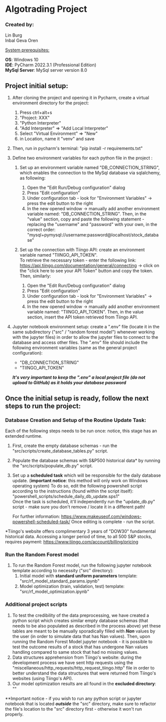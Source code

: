 # Algotrading Project
### Created by:
Lin Burg<br/>
Inbal Geva Oren

<u> System prerequisites: </u>

**OS**: Windows 10<br/>
**IDE**: PyCharm 2022.3.1 (Professional Edition)<br/>
**MySql Server**: MySql server version 8.0

## Project initial setup:

1. After cloning the project and opening it in Pycharm, create a virtual environment directory for the project:
   1. Press ctrl+alt+s
   2. "Project: XXX"
   3. "Python Interpreter"
   4. "Add Interpreter" => "Add Local Interpreter"
   5. Select "Virtual Environment" => "New"
   6. in Location, name it "venv" and save
   

2. Then, run in pycharm's terminal: "pip install -r requirements.txt"


3. Define two environment variables for each python file in the project : 

   1. Set up an environment variable named "DB_CONNECTION_STRING", which enables the connection 
      to the MySql database via sqlalchemy, as following:

      1. Open the "Edit Run/Debug configuration" dialog
      2. Press "Edit configuration"
      3. Under configuration tab - look for "Environment Variables" ->
         press the edit button to the right
      4. In the new opened window -> manually add another environment variable named: "DB_CONNECTION_STRING".
         Then, in the "value" section, copy and paste the following statement - replacing the "username" and
         "password" with your own, in the correct order:
         "mysql+pymysql://username:password@localhost/stock_database"

   2. Set up the connection with Tiingo API: create an environment variable named "TIINGO_API_TOKEN".<br/>
      To retrieve the necessary token - enter the following link: 
      https://api.tiingo.com/documentation/general/connecting -> click on the
      "click here to see your API Token" button and copy the token. Then, similarly: 
   
      1. Open the "Edit Run/Debug configuration" dialog
      2. Press "Edit configuration"
      3. Under configuration tab - look for "Environment Variables" ->
         press the edit button to the right
      4. In the new opened window -> manually add another environment variable named: "TIINGO_API_TOKEN".
         Then, in the value section, insert the API token retrieved from Tiingo API.


4. Jupyter notebook environment setup: create a ".env" file (locate it in the same subdirectory ("src" / "random forest model") whenever working with the jupyter files) in order to allow the jupyter files to connect to the database and access other files.
   The ".env" file should include the following environment variables (same as the general project configuration): 
   - "DB_CONNECTION_STRING"
   - "TIINGO_API_TOKEN"
   

   ***It's very important to keep the ".env" a local project file (do not upload to GitHub) as it holds your database password***


## Once the initial setup is ready, follow the next steps to run the project:

### Database Creation and Setup of the Routine Update Task:
   Each of the following steps needs to be run once: notice, this stage has an extended runtime.
1. First, create the empty database schemas - run the "src/scripts/create_database_tables.py" script.
2. Populate the database schemas with S&P500 historical data* by running the "src/scripts/populate_db.py" script.
3. Set up a **scheduled task** which will be responsible for the daily database update.
   (**important notice**: this method will only work on Windows operating system)
   To do so, edit the following powershell script according to the instructions (found within the script itself):
   "powershell_scripts/schedule_daily_db_update.sps1" <br/>
   Once the task is scheduled, it'll independently run the "update_db.py" script - make sure you don't remove / locate it in a different path! 

   
   For further information: https://www.makeuseof.com/windows-powershell-scheduled-task/
   Once editing is complete - run the script.

*Tiingo's website offers complimentary 3 years of "DOW30" fundamental historical data. Accessing a longer period of time, to all 500 S&P stocks, requires payment:
https://www.tiingo.com/account/billing/pricing

### Run the Random Forest model

1. To run the Random Forest model, run the following jupyter notebook template according to necessity ("src" directory): 
   1. Initial model with **standard uniform parameters** template: "src/rf_model_standard_params.ipynb"
   2. Model optimization (train, validation, test) template: "src/rf_model_optimization.ipynb"


### Additional project scripts

1. To test the credibility of the data preprocessing, we have created a python script which creates 
   similar empty database schemas (that needs to be also populated as described in the process above) yet these tables are meant to be 
   manually sporadically filled with ***Nan*** values by the user (in order to simulate data that has Nan values). Then, upon running the Random Forest Model jupyter notebook - it
   is possible to test the outcome results of a stock that has undergone Nan values handling compared to same stock that had no missing values.
2. Data structures apprehension from Tiingo's website: during the development process we have sent http requests using the "miscellaneous/http_requests/http_request_tiingo.http" file in order to better understand the data structures 
   that were returned from Tiingo's websites (using Tiingo's API). 
3. Our model optimization results are all found in the **excluded directory**: "" 

**Important notice - if you wish to run any python script or jupyter notebook that is located ***outside*** the "src" directory, make sure to refactor the file's location to the "src" directory first - otherwise it won't run properly.